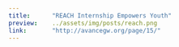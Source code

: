 ```yaml
---
title:      "REACH Internship Empowers Youth"
preview:    ../assets/img/posts/reach.png
link:       "http://avancegw.org/page/15/"
---
```

